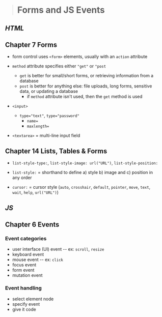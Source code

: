 > # Forms and JS Events

## *HTML*

## Chapter 7 Forms

- form control uses `<form>` elements, usually with an `action` attribute
- `method` attribute specifies either `"get"` or `"post`
  - `get` is better for small/short forms, or retrieving information from a database
  - `post` is better for anything else: file uploads, long forms, sensitive data, or updating a database
    - if `method` attribute isn't used, then the `get` method is used

- `<input>`
  - `type="text"`, `type="password"`
    - `name=`
    - `maxlength=`
- `<textarea>` = multi-line input field

## Chapter 14 Lists, Tables & Forms

- `list-style-type:`, `list-style-image: url("URL")`, `list-style-position:`
- `list-style:` = shorthand to define a) style b) image and c) position in any order

- `cursor:` = cursor style (`auto`, `crosshair`, `default`, `pointer`, `move`, `text`, `wait`, `help`, `url("URL")`)

## *JS*

## Chapter 6 Events

### Event categories

- user interface (UI) event -- ex: `scroll`, `resize`
- keyboard event
- mouse event -- ex: `click`
- focus event
- form event
- mutation event

### Event handling

- select element node
- specify event
- give it code
